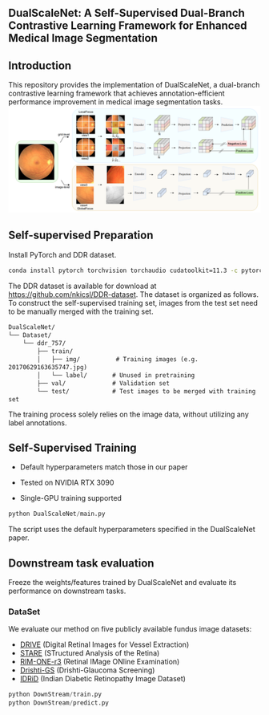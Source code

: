 ## DualScaleNet: A Self-Supervised Dual-Branch Contrastive Learning Framework for Enhanced Medical Image Segmentation
## Introduction 
This repository provides the implementation of DualScaleNet, a dual-branch contrastive learning framework that achieves annotation-efficient performance improvement in medical image segmentation tasks.
![123](https://github.com/meco66666/DualScaleNet/blob/main/DualScaleNet.png?raw=true)
## Self-supervised Preparation
Install PyTorch and DDR dataset.
```bash
conda install pytorch torchvision torchaudio cudatoolkit=11.3 -c pytorch
```
The DDR dataset is available for download at https://github.com/nkicsl/DDR-dataset. The dataset is organized as follows. To construct the self-supervised training set, images from the test set need to be manually merged with the training set.
```
DualScaleNet/
└── Dataset/
    └── ddr_757/
        ├── train/
        │   ├── img/          # Training images (e.g. 20170629163635747.jpg)
        │   └── label/       # Unused in pretraining
        ├── val/             # Validation set
        └── test/            # Test images to be merged with training set
```
The training process solely relies on the image data, without utilizing any label annotations.
## Self-Supervised Training
* Default hyperparameters match those in our paper

* Tested on NVIDIA RTX 3090

* Single-GPU training supported
```python
python DualScaleNet/main.py
```
The script uses the default hyperparameters specified in the DualScaleNet paper.
## Downstream task evaluation
Freeze the weights/features trained by DualScaleNet and evaluate its performance on downstream tasks.
### DataSet
We evaluate our method on five publicly available fundus image datasets:
- [DRIVE](https://drive.grand-challenge.org/) (Digital Retinal Images for Vessel Extraction)
- [STARE](https://cecas.clemson.edu/~ahoover/stare/) (STructured Analysis of the Retina)
- [RIM-ONE-r3](https://rimone.webs.ull.es/) (Retinal IMage ONline Examination)
- [Drishti-GS](https://cvit.iiit.ac.in/projects/mip/drishti-gs/mip-dataset2/Home.php) (Drishti-Glaucoma Screening)
- [IDRiD](https://idrid.grand-challenge.org/) (Indian Diabetic Retinopathy Image Dataset)
```python
python DownStream/train.py
python DownStream/predict.py
```







